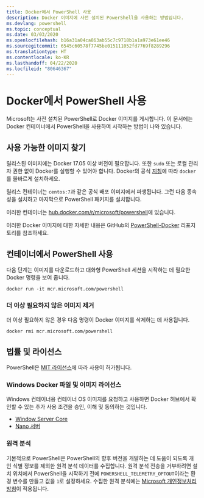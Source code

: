 ```yaml
---
title: Docker에서 PowerShell 사용
description: Docker 이미지에 사전 설치된 PowerShell을 사용하는 방법입니다.
ms.devlang: powershell
ms.topic: conceptual
ms.date: 03/03/2020
ms.openlocfilehash: b16a31a04ca863ab55c7c9718b1a1a973e61ee46
ms.sourcegitcommit: 6545c60578f7745be015111052fd7769f8289296
ms.translationtype: HT
ms.contentlocale: ko-KR
ms.lasthandoff: 04/22/2020
ms.locfileid: "80646367"
---
```

# <a name="using-powershell-in-docker"></a>Docker에서 PowerShell 사용

Microsoft는 사전 설치된 PowerShell로 Docker 이미지를 게시합니다. 이 문서에는 Docker 컨테이너에서 PowerShell을 사용하여 시작하는 방법이 나와 있습니다.

## <a name="finding-available-images"></a>사용 가능한 이미지 찾기

릴리스된 이미지에는 Docker 17.05 이상 버전이 필요합니다. 또한 `sudo` 또는 로컬 관리자 권한 없이 Docker를 실행할 수 있어야 합니다. Docker의 공식 [지침][install]에 따라 `docker`를 올바르게 설치하세요.

릴리스 컨테이너는 `centos:7`과 같은 공식 배포 이미지에서 파생됩니다. 그런 다음 종속성을 설치하고 마지막으로 PowerShell 패키지를 설치합니다.

이러한 컨테이너는 [hub.docker.com/r/microsoft/powershell][docker-release]에 있습니다.

이러한 Docker 이미지에 대한 자세한 내용은 GitHub의 [PowerShell-Docker][PowerShell-Docker] 리포지토리를 참조하세요.

## <a name="using-powershell-in-a-container"></a>컨테이너에서 PowerShell 사용

다음 단계는 이미지를 다운로드하고 대화형 PowerShell 세션을 시작하는 데 필요한 Docker 명령을 보여 줍니다.

```console
docker run -it mcr.microsoft.com/powershell
```

### <a name="remove-the-image-when-no-longer-needed"></a>더 이상 필요하지 않은 이미지 제거

더 이상 필요하지 않은 경우 다음 명령이 Docker 이미지를 삭제하는 데 사용됩니다.

```console
docker rmi mcr.microsoft.com/powershell
```

## <a name="legal-and-licensing"></a>법률 및 라이선스

PowerShell은 [MIT 라이선스][]에 따라 사용이 허가됩니다.

### <a name="windows-docker-file-and-image-licenses"></a>Windows Docker 파일 및 이미지 라이선스

Windows 컨테이너용 컨테이너 OS 이미지를 요청하고 사용하면 Docker 허브에서 확인할 수 있는 추가 사용 조건을 승인, 이해 및 동의하는 것입니다.

- [Window Server Core][Window Server Core]
- [Nano 서버][Nano Server]

### <a name="telemetry"></a>원격 분석

기본적으로 PowerShell은 PowerShell의 향후 버전을 개발하는 데 도움이 되도록 개인 식별 정보를 제외한 원격 분석 데이터를 수집합니다. 원격 분석 전송을 거부하려면 설치 위치에서 PowerShell을 시작하기 전에 `POWERSHELL_TELEMETRY_OPTOUT`이라는 환경 변수를 만들고 값을 `1`로 설정하세요. 수집한 원격 분석에는 [Microsoft 개인정보처리방침][privacy]이 적용됩니다.

<!-- link references -->
[install]: https://docs.docker.com/engine/installation/
[docker-release]: https://hub.docker.com/r/microsoft/powershell/
[appinsights]: https://azure.microsoft.com/services/application-insights/
[MIT 라이선스]: https://github.com/PowerShell/PowerShell/tree/master/LICENSE.txt
[PowerShell-Docker]: https://github.com/PowerShell/PowerShell-Docker
[Window Server Core]: https://hub.docker.com/r/microsoft/windowsservercore/
[Nano Server]: https://hub.docker.com/r/microsoft/nanoserver/
[privacy]: https://privacy.microsoft.com/privacystatement/

